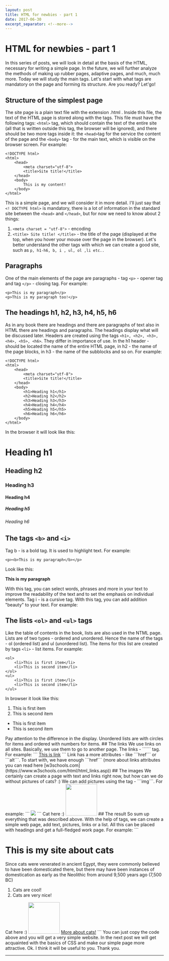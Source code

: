 ```yaml
---
layout: post
title: HTML for newbies - part 1
date: 2017-06-30
excerpt_separator: <!--more-->
---
```


# HTML for newbies - part 1
In this series of posts, we will look in detail at the basis of the HTML, necessary for writing a simple page. 
In the future, we will further analyze the methods of making up rubber pages, adaptive pages, and much, much more.
Today we will study the main tags. 
Let's start with what tags are mandatory on the page and forming its structure.
Are you ready?
Let'go!
<!--more-->
## Structure of the simplest page
The site page is a plain text file with the extension .html . 
Inside this file, the text of the HTML page is stored along with the tags. 
This file must have the following tags: ```<html>``` tag, which should contain the text of the entire site (all that is written outside this tag, the browser will be ignored), and there should be two more tags inside it: the ```<head>```tag for the service the content of the page and the ```<body>``` tag - for the main text, which is visible on the browser screen.
For example:
```
<!DOCTYPE html>
<html>
	<head>
		<meta charset="utf-8">
		<title>Site title!</title>
	</head>
	<body>
		This is my content!
	</body>
</html>
```
This is a simple page, and we will consider it in more detail. I'll just say that ```<! DOCTYPE html>``` is mandatory, there is a lot of information in the standard site between the ```<head>``` and ```</head>```, but for now we need to know about 2 things: 
1. ```<meta charset = "utf-8">``` - encoding
2. ```<title> Site title! </title>``` - the title of the page (displayed at the top, when you hover your mouse over the page in the browser).
Let's better understand the other tags with which we can create a good site, such as ```p, h1-h6, b, i , ul, ol ,li etc..```

## Paragraphs
One of the main elements of the page are paragraphs - tag ```<p>``` - opener tag and tag ```</p>``` - closing tag.
For example:
```
<p>This is my paragraph</p>
<p>This is my paragraph too!</p>
```
## The headings h1, h2, h3, h4, h5, h6
As in any book there are headings and there are paragraphs of text also in HTML there are headings and paragraphs.
The headings display what will be discussed later.
Headers are created using the tags ```<h1>, <h2>, <h3>, <h4>, <h5>, <h6>```. 
They differ in importance of use. In the h1 header - should be located the name of the entire HTML page, in h2 - the name of the page blocks, in h3 - the name of the subblocks and so on.
For example:
```
<!DOCTYPE html>
<html>
	<head>
		<meta charset="utf-8">
		<title>Site title!</title>
	</head>
	<body>
		<h1>Heading h1</h1>
		<h2>Heading h2</h2>
		<h3>Heading h3</h3>
		<h4>Heading h4</h4>
		<h5>Heading h5</h5>
		<h6>Heading h6</h6>
	</body>
</html>
```
In the browser it will look like this:
<h1>Heading h1</h1>
<h2>Heading h2</h2>
<h3>Heading h3</h3>
<h4>Heading h4</h4>
<h5>Heading h5</h5>
<h6>Heading h6</h6>

## The tags ```<b>``` and ```<i>```
Tag b - is a bold tag. It is used to highlight text.
For example:
```
<p><b>This is my paragraph</b></p>
```
Look like this:
<p><b>This is my paragraph</b></p>
With this tag, you can select words, phrases and more in your text to improve the readability of the text and to set the emphasis on individual elements.
Tag i - is a cursive tag. With this tag, you can add addition "beauty" to your text.
For example:

## The lists ```<ol>``` and ```<ul>``` tags
Like the table of contents in the book, lists are also used in the NTML page. Lists are of two types - ordered and unordered. Hence the name of the tags  - ol (ordered list) and ul (unordered list).
The items for this list are created by tags ```<li>``` - list items.
For example:
```
<ol>
	<li>This is first item</li>
	<li>This is second item</li>
</ol>
<ul>
	<li>This is first item</li>
	<li>This is second item</li>
</ul>
```
In browser it look like this:
<ol>
	<li>This is first item</li>
	<li>This is second item</li>
</ol>
<ul>
	<li>This is first item</li>
	<li>This is second item</li>
</ul>
Pay attention to the difference in the display. 
Unordered lists are with circles for items and ordered with numbers for items.
## The links
We use links on all sites. Basically, we use them to go to another page.
The links - ```<a>``` tag.
For example:
```
<a href="">This is link</a>
```
Link has a more attributes - like ```href``` or ```alt```. 
To start with, we have enough ```href``` (more about links attributes you can read here [w3schools.com](https://www.w3schools.com/html/html_links.asp))
## The images
We certainly can create a page with text and links right now, but how can we do without pictures of cats? :)
We can add pictures using the tag - ```img```.
For example:
```
<img src="https://i.ytimg.com/vi/-qj4O2aHQqc/maxresdefault.jpg">
```
Cat here :)
<img src="https://i.ytimg.com/vi/-qj4O2aHQqc/maxresdefault.jpg" style="width:100px;height:100px;">
## The result
So sum up everything that was described above.
With the help of tags, we can create a simple web page, add text, pictures, links or a list. All this can be placed with headings and get a full-fledged work page.
For example:
```
<!DOCTYPE html>
<html>
	<head>
		<meta charset="utf-8">
		<title>My site about cats!</title>
	</head>
	<body>
		<h1>This is my site about cats</h1>
			<p>
				Since cats were venerated in ancient Egypt, they were commonly believed to have been domesticated there, but there may have been instances of domestication as early as the Neolithic from around 9,500 years ago (7,500 BC)
			</p>
			<ol>
				<li>Cats are cool!</li>
				<li>Cats are very nice!</li>
			</ol>
			Cat here :)
			<img src="https://i.ytimg.com/vi/-qj4O2aHQqc/maxresdefault.jpg" style="width:100px;height:100px;">
			<a href ="https://en.wikipedia.org/wiki/Cat">More about cats!</a>
	</body>
</html>
```
You can just copy the code above and you will get a very simple website.
In the next post we will get acquainted with the basics of CSS and make our simple page more attractive.
Ok. I think it will be useful to you. Thank you.

***